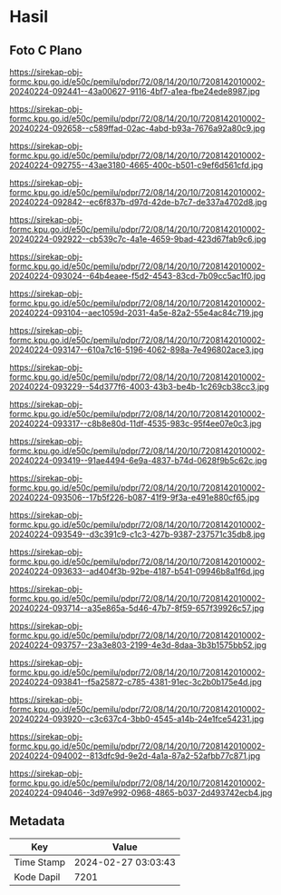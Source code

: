 # Hasil

## Foto C Plano

https://sirekap-obj-formc.kpu.go.id/e50c/pemilu/pdpr/72/08/14/20/10/7208142010002-20240224-092441--43a00627-9116-4bf7-a1ea-fbe24ede8987.jpg

https://sirekap-obj-formc.kpu.go.id/e50c/pemilu/pdpr/72/08/14/20/10/7208142010002-20240224-092658--c589ffad-02ac-4abd-b93a-7676a92a80c9.jpg

https://sirekap-obj-formc.kpu.go.id/e50c/pemilu/pdpr/72/08/14/20/10/7208142010002-20240224-092755--43ae3180-4665-400c-b501-c9ef6d561cfd.jpg

https://sirekap-obj-formc.kpu.go.id/e50c/pemilu/pdpr/72/08/14/20/10/7208142010002-20240224-092842--ec6f837b-d97d-42de-b7c7-de337a4702d8.jpg

https://sirekap-obj-formc.kpu.go.id/e50c/pemilu/pdpr/72/08/14/20/10/7208142010002-20240224-092922--cb539c7c-4a1e-4659-9bad-423d67fab9c6.jpg

https://sirekap-obj-formc.kpu.go.id/e50c/pemilu/pdpr/72/08/14/20/10/7208142010002-20240224-093024--64b4eaee-f5d2-4543-83cd-7b09cc5ac1f0.jpg

https://sirekap-obj-formc.kpu.go.id/e50c/pemilu/pdpr/72/08/14/20/10/7208142010002-20240224-093104--aec1059d-2031-4a5e-82a2-55e4ac84c719.jpg

https://sirekap-obj-formc.kpu.go.id/e50c/pemilu/pdpr/72/08/14/20/10/7208142010002-20240224-093147--610a7c16-5196-4062-898a-7e496802ace3.jpg

https://sirekap-obj-formc.kpu.go.id/e50c/pemilu/pdpr/72/08/14/20/10/7208142010002-20240224-093229--54d377f6-4003-43b3-be4b-1c269cb38cc3.jpg

https://sirekap-obj-formc.kpu.go.id/e50c/pemilu/pdpr/72/08/14/20/10/7208142010002-20240224-093317--c8b8e80d-11df-4535-983c-95f4ee07e0c3.jpg

https://sirekap-obj-formc.kpu.go.id/e50c/pemilu/pdpr/72/08/14/20/10/7208142010002-20240224-093419--91ae4494-6e9a-4837-b74d-0628f9b5c62c.jpg

https://sirekap-obj-formc.kpu.go.id/e50c/pemilu/pdpr/72/08/14/20/10/7208142010002-20240224-093506--17b5f226-b087-41f9-9f3a-e491e880cf65.jpg

https://sirekap-obj-formc.kpu.go.id/e50c/pemilu/pdpr/72/08/14/20/10/7208142010002-20240224-093549--d3c391c9-c1c3-427b-9387-237571c35db8.jpg

https://sirekap-obj-formc.kpu.go.id/e50c/pemilu/pdpr/72/08/14/20/10/7208142010002-20240224-093633--ad404f3b-92be-4187-b541-09946b8a1f6d.jpg

https://sirekap-obj-formc.kpu.go.id/e50c/pemilu/pdpr/72/08/14/20/10/7208142010002-20240224-093714--a35e865a-5d46-47b7-8f59-657f39926c57.jpg

https://sirekap-obj-formc.kpu.go.id/e50c/pemilu/pdpr/72/08/14/20/10/7208142010002-20240224-093757--23a3e803-2199-4e3d-8daa-3b3b1575bb52.jpg

https://sirekap-obj-formc.kpu.go.id/e50c/pemilu/pdpr/72/08/14/20/10/7208142010002-20240224-093841--f5a25872-c785-4381-91ec-3c2b0b175e4d.jpg

https://sirekap-obj-formc.kpu.go.id/e50c/pemilu/pdpr/72/08/14/20/10/7208142010002-20240224-093920--c3c637c4-3bb0-4545-a14b-24e1fce54231.jpg

https://sirekap-obj-formc.kpu.go.id/e50c/pemilu/pdpr/72/08/14/20/10/7208142010002-20240224-094002--813dfc9d-9e2d-4a1a-87a2-52afbb77c871.jpg

https://sirekap-obj-formc.kpu.go.id/e50c/pemilu/pdpr/72/08/14/20/10/7208142010002-20240224-094046--3d97e992-0968-4865-b037-2d493742ecb4.jpg


## Metadata

| Key        | Value               |
| ---------- | ------------------- |
| Time Stamp | 2024-02-27 03:03:43 |
| Kode Dapil | 7201                |



